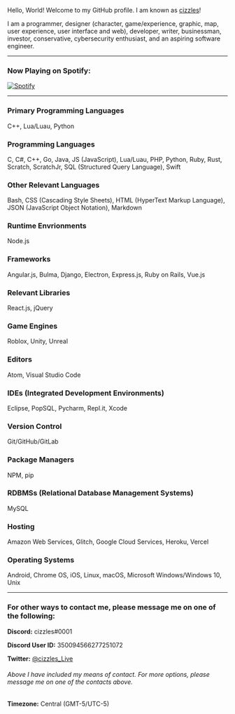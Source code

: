 Hello, World! Welcome to my GitHub profile. I am known as [cizzles](https://github.com/cizzles)!

I am a programmer, designer (character, game/experience, graphic, map, user experience, user interface and web), developer, writer, businessman, investor, conservative, cybersecurity enthusiast, and an aspiring software engineer.

---

### Now Playing on Spotify:

[![Spotify](https://cizzles-now-playing-on-spotify.vercel.app/api/spotify)](https://open.spotify.com/user/apaig6ltu8b8w8ybkg8xa4n66)

---

### Primary Programming Languages

C++, Lua/Luau, Python

### Programming Languages

C, C#, C++, Go, Java, JS (JavaScript), Lua/Luau, PHP, Python, Ruby, Rust, Scratch, ScratchJr, SQL (Structured Query Language), Swift

### Other Relevant Languages

Bash, CSS (Cascading Style Sheets), HTML (HyperText Markup Language), JSON (JavaScript Object Notation), Markdown

### Runtime Envrionments

Node.js

### Frameworks

Angular.js, Bulma, Django, Electron, Express.js, Ruby on Rails, Vue.js

### Relevant Libraries

React.js, jQuery

### Game Engines

Roblox, Unity, Unreal

### Editors

Atom, Visual Studio Code

### IDEs (Integrated Development Environments)

Eclipse, PopSQL, Pycharm, Repl.it, Xcode

### Version Control

Git/GitHub/GitLab

### Package Managers

NPM, pip

### RDBMSs (Relational Database Management Systems)

MySQL

### Hosting

Amazon Web Services, Glitch, Google Cloud Services, Heroku, Vercel

### Operating Systems

Android, Chrome OS, iOS, Linux, macOS, Microsoft Windows/Windows 10, Unix

---

### For other ways to contact me, please message me on one of the following:

**Discord:** cizzles#0001

**Discord User ID:** 350094566277251072

**Twitter:** [@cizzles_Live](https://twitter.com/cizzles_Live)

###### Above I have included my means of contact. For more options, please message me on one of the contacts above.

**Timezone:** Central (GMT-5/UTC-5)
